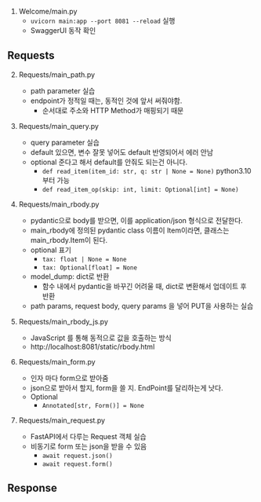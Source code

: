 1. Welcome/main.py
    - `uvicorn main:app --port 8081 --reload` 실행
    - SwaggerUI 동작 확인

## Requests

2. Requests/main_path.py
    - path parameter 실습
    - endpoint가 정적일 때는, 동적인 것에 앞서 써줘야함.
        - 순서대로 주소와 HTTP Method가 매핑되기 때문

3. Requests/main_query.py
    - query parameter 실습
    - default 있으면, 변수 잘못 넣어도 default 반영되어서 에러 안남
    - optional 준다고 해서 default를 안줘도 되는건 아니다.
        - `def read_item(item_id: str, q: str | None = None)`  python3.10 부터 가능
        - `def read_item_op(skip: int, limit: Optional[int] = None)`

4. Requests/main_rbody.py
    - pydantic으로 body를 받으면, 이를 application/json 형식으로 전달한다.
    - main_rbody에 정의된 pydantic class 이름이 Item이라면, 클래스는 main_rbody.Item이 된다.
    - optional 표기
        - `tax: float | None = None`
        - `tax: Optional[float] = None`
    - model_dump: dict로 반환
        - 함수 내에서 pydantic을 바꾸긴 어려울 때, dict로 변환해서 업데이트 후 반환
    - path params, request body, query params 을 넣어 PUT을 사용하는 실습

5. Requests/main_rbody_js.py
    - JavaScript 를 통해 동적으로 값을 호출하는 방식
    - http://localhost:8081/static/rbody.html

6. Requests/main_form.py
    - 인자 마다 form으로 받아줌  
    - json으로 받아서 할지, form을 쓸 지. EndPoint를 달리하는게 낫다.
    - Optional
        - `Annotated[str, Form()] = None`

7. Requests/main_request.py
    - FastAPI에서 다루는 Request 객체 실습
    - 비동기로 form 또는 json을 받을 수 있음
        - `await request.json()`
        - `await request.form()`

## Response



## 